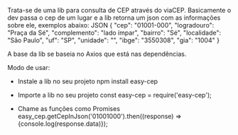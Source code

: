 Trata-se de uma lib para consulta  de CEP através do viaCEP.
Basicamente o dev passa o cep de um lugar e a lib retorna um json com as informações sobre ele, exemplos abaixo:
JSON
{
  "cep": "01001-000",
  "logradouro": "Praça da Sé",
  "complemento": "lado ímpar",
  "bairro": "Sé",
  "localidade": "São Paulo",
  "uf": "SP",
  "unidade": "",
  "ibge": "3550308",
  "gia": "1004"
}

A base da lib se baseia no Axios que está nas dependências.

Modo de usar:
- Instale a lib no seu projeto
    npm install easy-cep

- Importe a lib no seu projeto
    const easy-cep = require('easy-cep');

- Chame as funções como Promises
    easy_cep.getCepInJson('01001000').then((response) => {console.log(response.data)});

